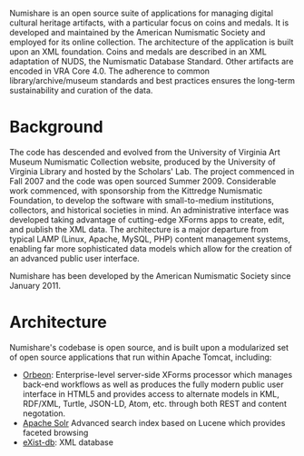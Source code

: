 Numishare is an open source suite of applications for managing digital cultural heritage artifacts, with a particular focus on coins and medals. It is developed and maintained by the American Numismatic Society and employed for its online collection. The architecture of the application is built upon an XML foundation. Coins and medals are described in an XML adaptation of NUDS, the Numismatic Database Standard. Other artifacts are encoded in VRA Core 4.0. The adherence to common library/archive/museum standards and best practices ensures the long-term sustainability and curation of the data.

Background
=========

The code has descended and evolved from the University of Virginia Art Museum Numismatic Collection website, produced by the University of Virginia Library and hosted by the Scholars' Lab. The project commenced in Fall 2007 and the code was open sourced Summer 2009. Considerable work commenced, with sponsorship from the Kittredge Numismatic Foundation, to develop the software with small-to-medium institutions, collectors, and historical societies in mind. An administrative interface was developed taking advantage of cutting-edge XForms apps to create, edit, and publish the XML data. The architecture is a major departure from typical LAMP (Linux, Apache, MySQL, PHP) content management systems, enabling far more sophisticated data models which allow for the creation of an advanced public user interface.

Numishare has been developed by the American Numismatic Society since January 2011.

Architecture
=========

Numishare's codebase is open source, and is built upon a modularized set of open source applications that run within Apache Tomcat, including:

  * [Orbeon](http://www.orbeon.com): Enterprise-level server-side XForms processor which manages back-end workflows as well as produces the fully modern public user interface in HTML5 and provides access to alternate models in KML, RDF/XML, Turtle, JSON-LD, Atom, etc. through both REST and content negotation.
  * [Apache Solr](http://lucene.apache.org/solr/) Advanced search index based on Lucene which provides faceted browsing
  * [eXist-db](http://exist-db.org/exist/apps/homepage/index.html): XML database
